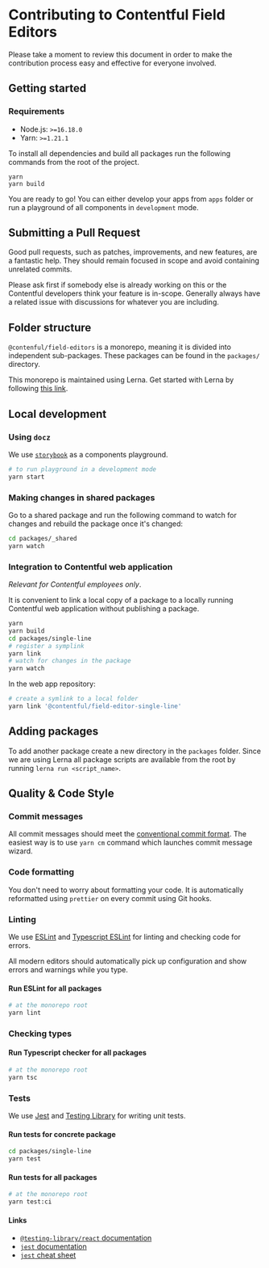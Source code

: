 # Contributing to Contentful Field Editors

Please take a moment to review this document in order to make the contribution process easy and effective for everyone involved.

## Getting started

### Requirements

- Node.js: `>=16.18.0`
- Yarn: `>=1.21.1`

To install all dependencies and build all packages run the following commands from the root of the project.

```
yarn
yarn build
```

You are ready to go! You can either develop your apps from `apps` folder or run a playground of all components in `development` mode.

## Submitting a Pull Request

Good pull requests, such as patches, improvements, and new features, are a fantastic help. They should remain focused in scope and avoid containing unrelated commits.

Please ask first if somebody else is already working on this or the Contentful developers think your feature is in-scope. Generally always have a related issue with discussions for whatever you are including.

## Folder structure

`@contenful/field-editors` is a monorepo, meaning it is divided into independent sub-packages.
These packages can be found in the `packages/` directory.

This monorepo is maintained using Lerna. Get started with Lerna by following [this link](https://github.com/lerna/lerna).

## Local development

### Using `docz`

We use [`storybook`](https://storybook.js.org//) as a components playground.

```bash
# to run playground in a development mode
yarn start
```

### Making changes in shared packages

Go to a shared package and run the following command to watch for changes and rebuild the package once it's changed:

```bash
cd packages/_shared
yarn watch
```

### Integration to Contentful web application

_Relevant for Contentful employees only_.

It is convenient to link a local copy of a package to a locally running Contentful web application without publishing a package.

```bash
yarn
yarn build
cd packages/single-line
# register a symplink
yarn link
# watch for changes in the package
yarn watch
```

In the web app repository:

```bash
# create a symlink to a local folder
yarn link '@contentful/field-editor-single-line'
```

## Adding packages

To add another package create a new directory in the `packages` folder. Since we are using Lerna all package scripts are available from the root by running `lerna run <script_name>`.

## Quality & Code Style

### Commit messages

All commit messages should meet the [conventional commit format](https://github.com/conventional-changelog/commitlint). The easiest way is to use `yarn cm` command which launches commit message wizard.

### Code formatting

You don't need to worry about formatting your code. It is automatically reformatted using `prettier` on every commit using Git hooks.

### Linting

We use [ESLint](https://eslint.org/) and [Typescript ESLint](https://github.com/typescript-eslint/typescript-eslint) for linting and checking code for errors.

All modern editors should automatically pick up configuration and show errors and warnings while you type.

#### Run ESLint for all packages

```bash
# at the monorepo root
yarn lint
```

### Checking types

#### Run Typescript checker for all packages

```bash
# at the monorepo root
yarn tsc
```

### Tests

We use [Jest](https://jestjs.io/) and [Testing Library](https://testing-library.com/) for writing unit tests.

#### Run tests for concrete package

```bash
cd packages/single-line
yarn test
```

#### Run tests for all packages

```bash
# at the monorepo root
yarn test:ci
```

#### Links

- [`@testing-library/react` documentation](https://testing-library.com/docs/react-testing-library/intro)
- [`jest` documentation](https://testing-library.com/docs/react-testing-library/intro)
- [`jest` cheat sheet](https://github.com/sapegin/jest-cheat-sheet)
